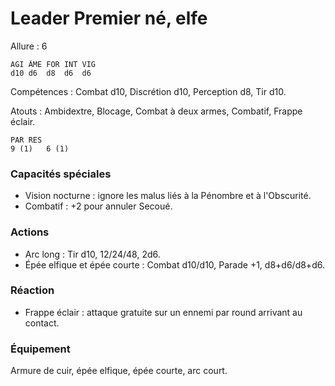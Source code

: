 # Leader Premier né, elfe

Allure : 6

	AGI	ÂME	FOR	INT	VIG
	d10	d6	d8	d6	d6

Compétences : Combat d10, Discrétion d10, Perception d8, Tir d10.

Atouts : Ambidextre, Blocage, Combat à deux armes, Combatif, Frappe éclair.

	PAR	RES
	9 (1)	6 (1)

### Capacités spéciales
- Vision nocturne : ignore les malus liés à la Pénombre et à l'Obscurité.
- Combatif : +2 pour annuler Secoué.

### Actions
- Arc long : Tir d10, 12/24/48, 2d6.
- Épée elfique et épée courte : Combat d10/d10, Parade +1, d8+d6/d8+d6.

### Réaction 
- Frappe éclair : attaque gratuite sur un ennemi par round arrivant au contact.
### Équipement
Armure de cuir, épée elfique, épée courte, arc court.
